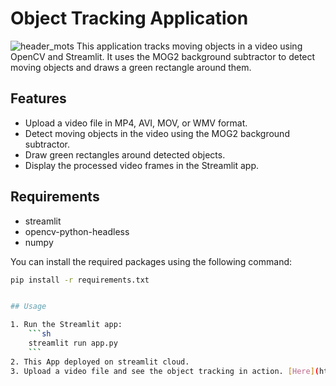 # Object Tracking Application
![header_mots](https://github.com/user-attachments/assets/310dbd52-ada2-4263-96c4-e490ce33fef7)
This application tracks moving objects in a video using OpenCV and Streamlit. It uses the MOG2 background subtractor to detect moving objects and draws a green rectangle around them.

## Features

- Upload a video file in MP4, AVI, MOV, or WMV format.
- Detect moving objects in the video using the MOG2 background subtractor.
- Draw green rectangles around detected objects.
- Display the processed video frames in the Streamlit app.

## Requirements

- streamlit
- opencv-python-headless
- numpy

You can install the required packages using the following command:

```sh
pip install -r requirements.txt


## Usage

1. Run the Streamlit app:
    ```sh
    streamlit run app.py
    ```
2. This App deployed on streamlit cloud.
3. Upload a video file and see the object tracking in action. [Here](https://objecttrackingprojectroute.streamlit.app/)
